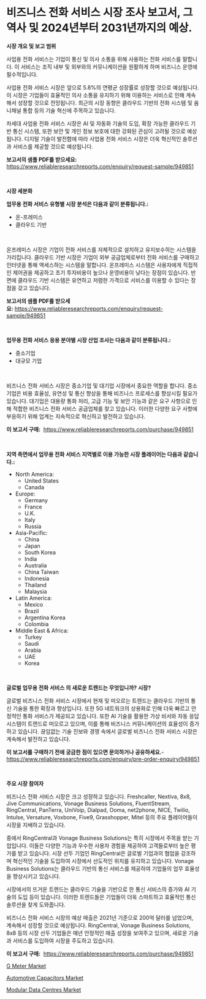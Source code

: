 <p><h1>비즈니스 전화 서비스 시장 조사 보고서, 그 역사 및 2024년부터 2031년까지의 예상.</h1></p><p><strong>시장 개요 및 보고 범위</strong></p>
<p><p>사업용 전화 서비스는 기업이 통신 및 의사 소통을 위해 사용하는 전화 서비스를 말합니다. 이 서비스는 조직 내부 및 외부와의 커뮤니케이션을 원활하게 하며 비즈니스 운영에 필수적입니다.</p><p>사업용 전화 서비스 시장은 앞으로 5.8%의 연평균 성장률로 성장할 것으로 예상됩니다. 이 시장은 기업들이 효율적인 의사 소통을 유지하기 위해 이용하는 서비스로 인해 계속해서 성장할 것으로 전망됩니다. 최근의 시장 동향은 클라우드 기반의 전화 시스템 및 옴니채널 통합 등의 기술 혁신에 주목하고 있습니다.</p><p>차세대 사업용 전화 서비스 시장은 AI 및 자동화 기술의 도입, 확장 가능한 클라우드 기반 통신 시스템, 또한 보안 및 개인 정보 보호에 대한 강화된 관심이 고려될 것으로 예상됩니다. 디지털 기술이 발전함에 따라 사업용 전화 서비스 시장은 더욱 혁신적인 솔루션과 서비스를 제공할 것으로 예상됩니다.</p></p>
<p><strong>보고서의 샘플 PDF를 받으세요:</strong> <a href="https://www.reliableresearchreports.com/enquiry/request-sample/949851">https://www.reliableresearchreports.com/enquiry/request-sample/949851</a></p>
<p>&nbsp;</p>
<p><strong>시장 세분화</strong></p>
<p><strong>업무용 전화 서비스 유형별 시장 분석은 다음과 같이 분류됩니다.:</strong></p>
<p><ul><li>온-프레미스</li><li>클라우드 기반</li></ul></p>
<p>&nbsp;</p>
<p><p>온프레미스 시장은 기업이 전화 서비스를 자체적으로 설치하고 유지보수하는 시스템을 가리킵니다. 클라우드 기반 시장은 기업이 외부 공급업체로부터 전화 서비스를 구매하고 인터넷을 통해 액세스하는 시스템을 말합니다. 온프레미스 시스템은 사용자에게 직접적인 제어권을 제공하고 초기 투자비용이 높으나 운영비용이 낮다는 장점이 있습니다. 반면에 클라우드 기반 시스템은 유연하고 저렴한 가격으로 서비스를 이용할 수 있다는 장점을 갖고 있습니다.</p></p>
<p><strong>보고서의 샘플 PDF를 받으세요:</strong>&nbsp;<a href="https://www.reliableresearchreports.com/enquiry/request-sample/949851">https://www.reliableresearchreports.com/enquiry/request-sample/949851</a></p>
<p>&nbsp;</p>
<p><strong> 업무용 전화 서비스 응용 분야별 시장 산업 조사는 다음과 같이 분류됩니다.:</strong></p>
<p><ul><li>중소기업</li><li>대규모 기업</li></ul></p>
<p>&nbsp;</p>
<p><p>비즈니스 전화 서비스 시장은 중소기업 및 대기업 시장에서 중요한 역할을 합니다. 중소기업은 비용 효율성, 유연성 및 통신 향상을 통해 비즈니스 프로세스를 향상시킬 필요가 있습니다. 대기업은 대용량 통화 처리, 고급 기능 및 보안 기능과 같은 요구 사항으로 인해 적합한 비즈니스 전화 서비스 공급업체를 찾고 있습니다. 이러한 다양한 요구 사항에 부응하기 위해 업계는 지속적으로 혁신하고 발전하고 있습니다.</p></p>
<p><strong>이 보고서 구매:</strong>&nbsp; <a href="https://www.reliableresearchreports.com/purchase/949851">https://www.reliableresearchreports.com/purchase/949851</a></p>
<p>&nbsp;</p>
<p><strong>지역 측면에서 업무용 전화 서비스 지역별로 이용 가능한 시장 플레이어는 다음과 같습니다.:</strong></p>
<p><ul>
    <li>
        North America:
        <ul>
            <li>United States</li>
            <li>Canada</li>
        </ul>
    </li>
    <li>
        Europe:
        <ul>
            <li>Germany</li>
            <li>France</li>
            <li>U.K.</li>
            <li>Italy</li>
            <li>Russia</li>
        </ul>
    </li>
    <li>
        Asia-Pacific:
        <ul>
            <li>China</li>
            <li>Japan</li>
            <li>South Korea</li>
            <li>India</li>
            <li>Australia</li>
            <li>China Taiwan</li>
            <li>Indonesia</li>
            <li>Thailand</li>
            <li>Malaysia</li>
        </ul>
    </li>
    <li>
        Latin America:
        <ul>
            <li>Mexico</li>
            <li>Brazil</li>
            <li>Argentina Korea</li>
            <li>Colombia</li>
        </ul>
    </li>
    <li>
        Middle East & Africa:
        <ul>
            <li>Turkey</li>
            <li>Saudi</li>
            <li>Arabia</li>
            <li>UAE</li>
            <li>Korea</li>
        </ul>
    </li>
    </ul></p>
<p>&nbsp;</p>
<p><strong>글로벌 업무용 전화 서비스 의 새로운 트렌드는 무엇입니까? 시장?</strong></p>
<p><p>글로벌 비즈니스 전화 서비스 시장에서 현재 및 떠오르는 트렌드는 클라우드 기반의 통신 기술을 통한 확장과 향상입니다. 또한 5G 네트워크의 상용화로 인해 더욱 빠르고 안정적인 통화 서비스가 제공되고 있습니다. 또한 AI 기술을 활용한 가상 비서와 자동 응답 시스템이 트렌드로 떠오르고 있으며, 이를 통해 비즈니스 커뮤니케이션의 효율성이 증가하고 있습니다. 끊임없는 기술 진보와 경쟁 속에서 글로벌 비즈니스 전화 서비스 시장은 계속해서 발전하고 있습니다.</p></p>
<p><strong>이 보고서를 구매하기 전에 궁금한 점이 있으면 문의하거나 공유하세요.</strong>- <a href="https://www.reliableresearchreports.com/enquiry/pre-order-enquiry/949851">https://www.reliableresearchreports.com/enquiry/pre-order-enquiry/949851</a></p>
<p>&nbsp;</p>
<p><strong>주요 시장 참여자</strong></p>
<p><p>비즈니스 전화 서비스 시장은 크고 성장하고 있습니다. Freshcaller, Nextiva, 8x8, Jive Communications, Vonage Business Solutions, FluentStream, RingCentral, PanTerra, UniVoip, Dialpad, Ooma, net2phone, NICE, Twilio, Intulse, Versature, Voxbone, Five9, Grasshopper, Mitel 등의 주요 플레이어들이 시장을 지배하고 있습니다.</p><p>중에서 RingCentral과 Vonage Business Solutions는 특히 시장에서 주목을 받는 기업입니다. 이들은 다양한 기능과 우수한 사용자 경험을 제공하여 고객들로부터 높은 평가를 받고 있습니다. 시장 선두 기업인 RingCentral은 글로벌 기업과의 협업을 강조하며 혁신적인 기술을 도입하여 시장에서 선도적인 위치를 유지하고 있습니다. Vonage Business Solutions는 클라우드 기반의 통신 서비스를 제공하여 기업들의 업무 효율성을 향상시키고 있습니다.</p><p>시장에서의 뜨거운 트렌드는 클라우드 기술을 기반으로 한 통신 서비스의 증가와 AI 기술의 도입 등이 있습니다. 이러한 트렌드들은 기업들이 더욱 스마트하고 효율적인 통신 솔루션을 찾게 도와줍니다.</p><p>비즈니스 전화 서비스 시장의 예상 매출은 2021년 기준으로 200억 달러를 넘었으며, 계속해서 성장할 것으로 예상됩니다. RingCentral, Vonage Business Solutions, 8x8 등의 시장 선두 기업들은 매년 안정적인 매출 성장을 보여주고 있으며, 새로운 기술과 서비스를 도입하여 시장을 주도하고 있습니다.</p></p>
<p><strong>이 보고서 구매:</strong>&nbsp;&nbsp;<a href="https://www.reliableresearchreports.com/purchase/949851">https://www.reliableresearchreports.com/purchase/949851</a></p>
<p><p><a href="https://github.com/gulaimolin/Market-Research-Report-List-3/blob/main/g-meter-market.md">G Meter Market</a></p><p><a href="https://github.com/nicoletavirag/Market-Research-Report-List-2/blob/main/automotive-capacitors-market.md">Automotive Capacitors Market</a></p><p><a href="https://github.com/mauripalmi/Market-Research-Report-List-2/blob/main/modular-data-centres-market.md">Modular Data Centres Market</a></p></p>
